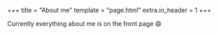 +++
title = "About me"
template = "page.html"
extra.in_header = 1
+++

Currently everything about me is on the front page 😄

